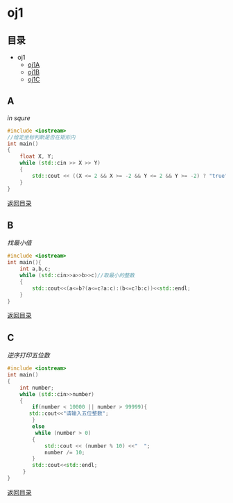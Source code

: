 # oj1
## 目录
 - oj1
   - [oj1A](#A)
   - [oj1B](#B)
   - [oj1C](#C)
## A
*in squre*

```cpp
#include <iostream>
//给定坐标判断是否在矩形内
int main()
{
    float X, Y;
    while (std::cin >> X >> Y)
    {
        std::cout << ((X <= 2 && X >= -2 && Y <= 2 && Y >= -2) ? "true" : "false") << std::endl;
    }
}
```
[返回目录](#目录)
## B
*找最小值*

```cpp
#include <iostream>
int main(){
    int a,b,c;
    while (std::cin>>a>>b>>c)//取最小的整数
    {
        std::cout<<(a<=b?(a<=c?a:c):(b<=c?b:c))<<std::endl;
    }
}
```
[返回目录](#目录)
## C
*逆序打印五位数*

```cpp
#include <iostream>
int main()
{
    int number;
    while (std::cin>>number)
    {
        if(number < 10000 || number > 99999){
       std::cout<<"请输入五位整数";
        }
        else
         while (number > 0)
        {
            std::cout << (number % 10) <<"  ";
            number /= 10;
        }
        std::cout<<std::endl;
     }
}
``````
[返回目录](#目录)